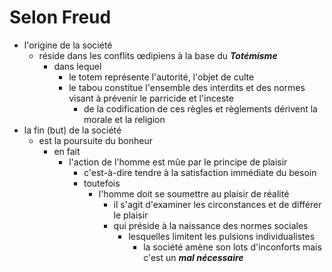 # Selon Freud
- l'origine de la société
  - réside dans les conflits œdipiens à la base du ***Totémisme***
    - dans lequel
      - le totem représente l'autorité, l'objet de culte
      - le tabou constitue l'ensemble des interdits et des normes visant à prévenir le parricide et l'inceste
        - de la codification de ces règles et règlements dérivent la morale et la religion 
- la fin (but) de la société
  - est la poursuite du bonheur
    - en fait
      - l'action de l'homme est mûe par le principe de plaisir
        - c'est-à-dire tendre à la satisfaction immédiate du besoin
        - toutefois
          - l'homme doit se soumettre au plaisir de réalité
            - il s'agit d'examiner les circonstances et de différer le plaisir
            - qui préside à la naissance des normes sociales
              - lesquelles limitent les pulsions individualistes
                - la société amène son lots d'inconforts mais c'est un ***mal nécessaire***

